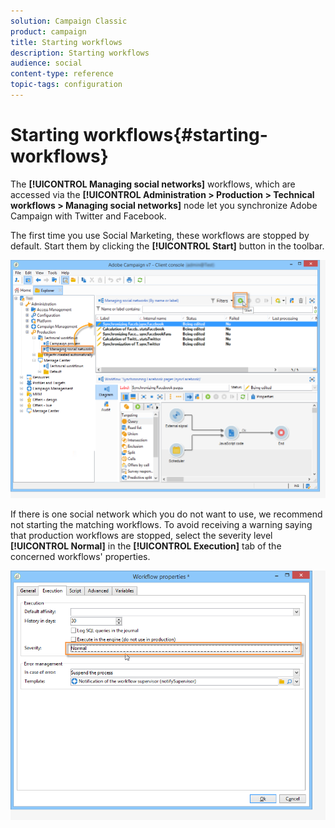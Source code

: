 ```yaml
---
solution: Campaign Classic
product: campaign
title: Starting workflows
description: Starting workflows
audience: social
content-type: reference
topic-tags: configuration
---
```


# Starting workflows{#starting-workflows}

The **[!UICONTROL Managing social networks]** workflows, which are accessed via the **[!UICONTROL Administration > Production > Technical workflows > Managing social networks]** node let you synchronize Adobe Campaign with Twitter and Facebook.

The first time you use Social Marketing, these workflows are stopped by default. Start them by clicking the **[!UICONTROL Start]** button in the toolbar.

![](assets/social_start_workflows.png)

If there is one social network which you do not want to use, we recommend not starting the matching workflows. To avoid receiving a warning saying that production workflows are stopped, select the severity level **[!UICONTROL Normal]** in the **[!UICONTROL Execution]** tab of the concerned workflows' properties.

![](assets/social_start_workflows2.png)

